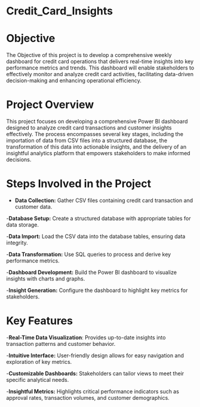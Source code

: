 # Credit_Card_Insights

# Objective
The Objective of this project is to develop a comprehensive weekly dashboard for credit card operations that delivers real-time insights into key performance metrics and trends. This dashboard will enable stakeholders to effectively monitor and analyze credit card activities, facilitating data-driven decision-making and enhancing operational efficiency.

# Project Overview
This project focuses on developing a comprehensive Power BI dashboard designed to analyze credit card transactions and customer insights effectively. The process encompasses several key stages, including the importation of data from CSV files into a structured database, the transformation of this data into actionable insights, and the delivery of an insightful analytics platform that empowers stakeholders to make informed decisions.

# Steps Involved in the Project
- **Data Collection:** Gather CSV files containing credit card transaction and customer data.

-**Database Setup:** Create a structured database with appropriate tables for data storage.

-**Data Import:** Load the CSV data into the database tables, ensuring data integrity.

-**Data Transformation:** Use SQL queries to process and derive key performance metrics.

-**Dashboard Development:** Build the Power BI dashboard to visualize insights with charts and graphs.

-**Insight Generation:** Configure the dashboard to highlight key metrics for stakeholders.

# Key Features
-**Real-Time Data Visualization**: Provides up-to-date insights into transaction patterns and customer behavior.

-**Intuitive Interface:** User-friendly design allows for easy navigation and exploration of key metrics.

-**Customizable Dashboards:** Stakeholders can tailor views to meet their specific analytical needs.

-**Insightful Metrics:** Highlights critical performance indicators such as approval rates, transaction volumes, and customer demographics.

